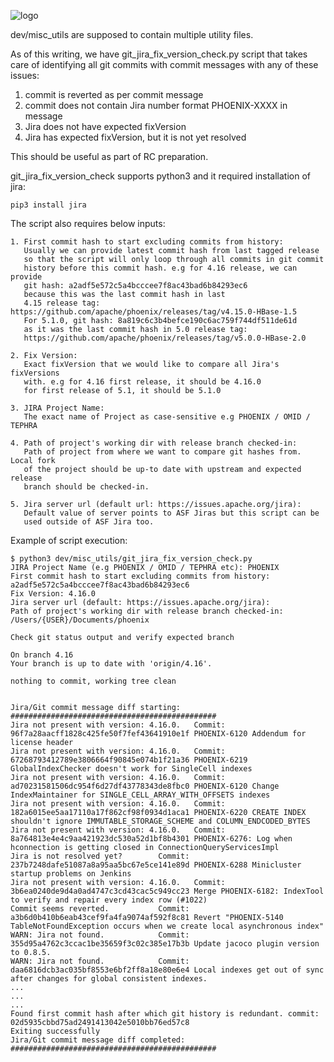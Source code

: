 <!--
Licensed to the Apache Software Foundation (ASF) under one or more
contributor license agreements.  See the NOTICE file distributed with
this work for additional information regarding copyright ownership.
The ASF licenses this file to You under the Apache License, Version 2.0
(the "License"); you may not use this file except in compliance with
the License.  You may obtain a copy of the License at

http://www.apache.org/licenses/LICENSE-2.0

Unless required by applicable law or agreed to in writing, software
distributed under the License is distributed on an "AS IS" BASIS,
WITHOUT WARRANTIES OR CONDITIONS OF ANY KIND, either express or implied.
See the License for the specific language governing permissions and
limitations under the License.
-->

![logo](http://phoenix.apache.org/images/logo.png)


dev/misc_utils are supposed to contain multiple utility files.

As of this writing, we have git_jira_fix_version_check.py script
that takes care of identifying all git commits with commit
messages with any of these issues:
1. commit is reverted as per commit message
2. commit does not contain Jira number format PHOENIX-XXXX in message
3. Jira does not have expected fixVersion
4. Jira has expected fixVersion, but it is not yet resolved

This should be useful as part of RC preparation.

git_jira_fix_version_check supports python3 and it required
installation of jira:
```
pip3 install jira
```
The script also requires below inputs:
```
1. First commit hash to start excluding commits from history:
   Usually we can provide latest commit hash from last tagged release
   so that the script will only loop through all commits in git commit
   history before this commit hash. e.g for 4.16 release, we can provide
   git hash: a2adf5e572c5a4bcccee7f8ac43bad6b84293ec6
   because this was the last commit hash in last
   4.15 release tag: https://github.com/apache/phoenix/releases/tag/v4.15.0-HBase-1.5
   For 5.1.0, git hash: 8a819c6c3b4befce190c6ac759f744df511de61d
   as it was the last commit hash in 5.0 release tag:
   https://github.com/apache/phoenix/releases/tag/v5.0.0-HBase-2.0

2. Fix Version:
   Exact fixVersion that we would like to compare all Jira's fixVersions
   with. e.g for 4.16 first release, it should be 4.16.0
   for first release of 5.1, it should be 5.1.0

3. JIRA Project Name:
   The exact name of Project as case-sensitive e.g PHOENIX / OMID / TEPHRA

4. Path of project's working dir with release branch checked-in:
   Path of project from where we want to compare git hashes from. Local fork
   of the project should be up-to date with upstream and expected release
   branch should be checked-in.

5. Jira server url (default url: https://issues.apache.org/jira):
   Default value of server points to ASF Jiras but this script can be
   used outside of ASF Jira too.
```


Example of script execution:
```
$ python3 dev/misc_utils/git_jira_fix_version_check.py 
JIRA Project Name (e.g PHOENIX / OMID / TEPHRA etc): PHOENIX
First commit hash to start excluding commits from history: a2adf5e572c5a4bcccee7f8ac43bad6b84293ec6
Fix Version: 4.16.0
Jira server url (default: https://issues.apache.org/jira): 
Path of project's working dir with release branch checked-in: /Users/{USER}/Documents/phoenix

Check git status output and verify expected branch

On branch 4.16
Your branch is up to date with 'origin/4.16'.

nothing to commit, working tree clean


Jira/Git commit message diff starting: ##############################################
Jira not present with version: 4.16.0. 	 Commit: 96f7a28aacff1828c425fe50f7fef43641910e1f PHOENIX-6120 Addendum for license header
Jira not present with version: 4.16.0. 	 Commit: 67268793412789e3806664f90845e074b1f21a36 PHOENIX-6219 GlobalIndexChecker doesn't work for SingleCell indexes
Jira not present with version: 4.16.0. 	 Commit: ad70231581506dc954f6d27df43778343de8fbc0 PHOENIX-6120 Change IndexMaintainer for SINGLE_CELL_ARRAY_WITH_OFFSETS indexes
Jira not present with version: 4.16.0. 	 Commit: 182a6015ee5aa17110a17f862cf98f0934d1aca1 PHOENIX-6220 CREATE INDEX shouldn't ignore IMMUTABLE_STORAGE_SCHEME and COLUMN_ENDCODED_BYTES
Jira not present with version: 4.16.0. 	 Commit: 8a764813e4e4c9aa421923dc530a52d1bf8b4301 PHOENIX-6276: Log when hconnection is getting closed in ConnectionQueryServicesImpl
Jira is not resolved yet? 		 Commit: 237b7248dafe51087a8a95aa5bc67e5ce141e89d PHOENIX-6288 Minicluster startup problems on Jenkins
Jira not present with version: 4.16.0. 	 Commit: 3b6ea0240de9d4a0ad4747c3cd43cac5c949cc23 Merge PHOENIX-6182: IndexTool to verify and repair every index row (#1022)
Commit seems reverted. 			 Commit: a3b6d0b410b6eab43cef9fa4fa9074af592f8c81 Revert "PHOENIX-5140 TableNotFoundException occurs when we create local asynchronous index"
WARN: Jira not found. 			 Commit: 355d95a4762c3ccac1be35659f3c02c385e17b3b Update jacoco plugin version to 0.8.5.
WARN: Jira not found. 			 Commit: daa6816dcb3ac035bf8553e6bf2ff8a18e80e6e4 Local indexes get out of sync after changes for global consistent indexes.
...
...
...
Found first commit hash after which git history is redundant. commit: 02d5935cbbd75ad2491413042e5010bb76ed57c8
Exiting successfully
Jira/Git commit message diff completed: ##############################################


```


